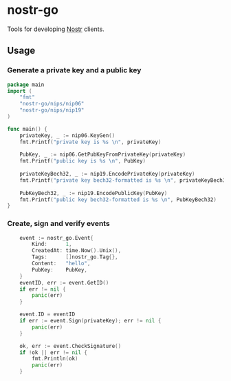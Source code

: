 # nostr-go

Tools for developing [Nostr](https://github.com/nostr-protocol/nostr) clients.

## Usage

### Generate a private key and a public key
```go
package main
import (
    "fmt"
    "nostr-go/nips/nip06"
    "nostr-go/nips/nip19"
)

func main() {
    privateKey, _ := nip06.KeyGen()
    fmt.Printf("private key is %s \n", privateKey)
    
    PubKey, _ := nip06.GetPubKeyFromPrivateKey(privateKey)
    fmt.Printf("public key is %s \n", PubKey)
    
    privateKeyBech32, _ := nip19.EncodePrivateKey(privateKey)
    fmt.Printf("private key bech32-formatted is %s \n", privateKeyBech32)
    
    PubKeyBech32, _ := nip19.EncodePublicKey(PubKey)
    fmt.Printf("public key bech32-formatted is %s \n", PubKeyBech32)
}
```

### Create, sign and verify events
```go
    event := nostr_go.Event{
		Kind:      1,
		CreatedAt: time.Now().Unix(),
		Tags:      []nostr_go.Tag{},
		Content:   "hello",
		PubKey:    PubKey,
	}
	eventID, err := event.GetID()
	if err != nil {
		panic(err)
	}

	event.ID = eventID
	if err := event.Sign(privateKey); err != nil {
		panic(err)
	}

	ok, err := event.CheckSignature()
	if !ok || err != nil {
		fmt.Println(ok)
		panic(err)
	}
```
